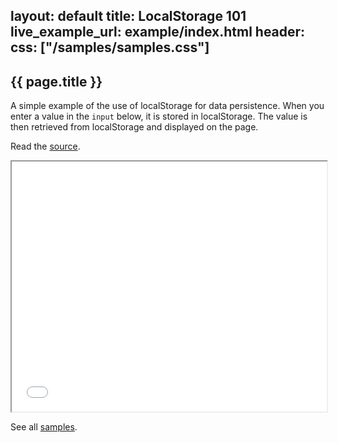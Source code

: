 layout: default
title: LocalStorage 101
live_example_url: example/index.html
header:
  css: ["/samples/samples.css"]
---

## {{ page.title }}

A simple example of the use of localStorage for data
persistence. When you enter a value in the `input` below, it is stored
in localStorage. The value is then retrieved from localStorage and displayed
on the page.

Read the
[source](https://github.com/dart-lang/dart-samples/tree/master/web/html5/localstorage/basics).

<iframe class="running-app-frame"
        style="height:400px;width:100%;"
        src="{{page.live_example_url}}">
</iframe>

See all [samples](/samples/).
